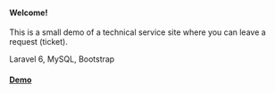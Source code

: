 
<h4>Welcome!</h4>
    <p>This is a small demo of a technical service site where you can leave a request (ticket).</p>
    <p>Laravel 6, MySQL, Bootstrap </p>
    <p><h4><a href="http://f0519786.xsph.ru/">Demo</a></h4></p>
